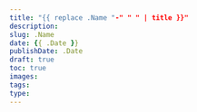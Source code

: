 ```yaml
---
title: "{{ replace .Name "-" " " | title }}"
description:
slug: .Name
date: {{ .Date }}
publishDate: .Date
draft: true
toc: true
images:
tags:
type:
---
```

